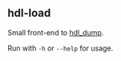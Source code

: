 hdl-load
--------

Small front-end to [hdl_dump](https://github.com/ps2homebrew/hdl-dump/).

Run with `-h` or `--help` for usage.
